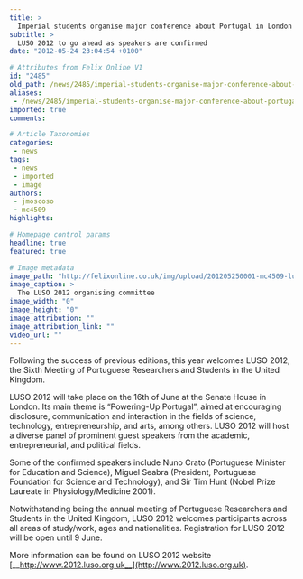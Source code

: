 ```yaml
---
title: >
  Imperial students organise major conference about Portugal in London
subtitle: >
  LUSO 2012 to go ahead as speakers are confirmed
date: "2012-05-24 23:04:54 +0100"

# Attributes from Felix Online V1
id: "2485"
old_path: /news/2485/imperial-students-organise-major-conference-about-portugal-in-london
aliases:
 - /news/2485/imperial-students-organise-major-conference-about-portugal-in-london
imported: true
comments:

# Article Taxonomies
categories:
 - news
tags:
 - news
 - imported
 - image
authors:
 - jmoscoso
 - mc4509
highlights:

# Homepage control params
headline: true
featured: true

# Image metadata
image_path: "http://felixonline.co.uk/img/upload/201205250001-mc4509-luso-meeting-29jan12-006.jpg"
image_caption: >
  The LUSO 2012 organising committee
image_width: "0"
image_height: "0"
image_attribution: ""
image_attribution_link: ""
video_url: ""
---
```


Following the success of previous editions, this year welcomes LUSO 2012, the Sixth Meeting of Portuguese Researchers and Students in the United Kingdom.

LUSO 2012 will take place on the 16th of June at the Senate House in London. Its main theme is “Powering-Up Portugal”, aimed at encouraging disclosure, communication and interaction in the fields of science, technology, entrepreneurship, and arts, among others. LUSO 2012 will host a diverse panel of prominent guest speakers from the academic, entrepreneurial, and political fields.

Some of the confirmed speakers include Nuno Crato (Portuguese Minister for Education and Science), Miguel Seabra (President, Portuguese Foundation for Science and Technology), and Sir Tim Hunt (Nobel Prize Laureate in Physiology/Medicine 2001).

Notwithstanding being the annual meeting of Portuguese Researchers and Students in the United Kingdom, LUSO 2012 welcomes participants across all areas of study/work, ages and nationalities. Registration for LUSO 2012 will be open until 9 June.

More information can be found on LUSO 2012 website [__http://www.2012.luso.org.uk__](http://www.2012.luso.org.uk).
